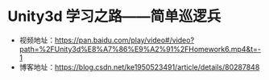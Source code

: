 # Unity3d 学习之路——简单巡逻兵
+ 视频地址：https://pan.baidu.com/play/video#/video?path=%2FUnity3d%E8%A7%86%E9%A2%91%2FHomework6.mp4&t=-1
+ 博客地址：https://blog.csdn.net/ke1950523491/article/details/80287848
